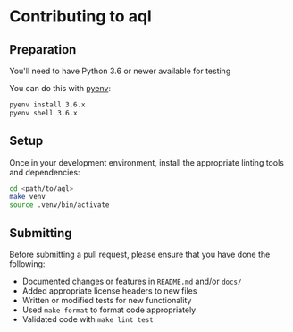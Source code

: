 # Contributing to aql

## Preparation

You'll need to have Python 3.6 or newer available for testing

You can do this with [pyenv][]:

```sh
pyenv install 3.6.x
pyenv shell 3.6.x
```

## Setup

Once in your development environment, install the
appropriate linting tools and dependencies:

```sh
cd <path/to/aql>
make venv
source .venv/bin/activate
```

## Submitting

Before submitting a pull request, please ensure
that you have done the following:

* Documented changes or features in `README.md` and/or `docs/`
* Added appropriate license headers to new files
* Written or modified tests for new functionality
* Used `make format` to format code appropriately
* Validated code with `make lint test`

[pyenv]: https://github.com/pyenv/pyenv
